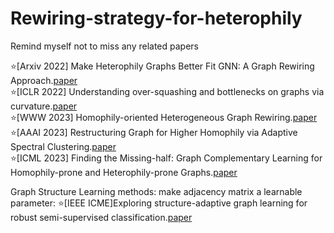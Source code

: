 # Rewiring-strategy-for-heterophily
Remind myself not to miss any related papers

:star:[Arxiv 2022] Make Heterophily Graphs Better Fit GNN: A Graph Rewiring Approach.[paper](https://arxiv.org/pdf/2209.08264.pdf)  
:star:[ICLR 2022] Understanding over-squashing and bottlenecks on graphs via curvature.[paper](https://arxiv.org/pdf/2111.14522.pdf)  
:star:[WWW 2023] Homophily-oriented Heterogeneous Graph Rewiring.[paper](https://dl.acm.org/doi/10.1145/3543507.3583454)  
:star:[AAAI 2023] Restructuring Graph for Higher Homophily via Adaptive Spectral Clustering.[paper](https://doi.org/10.1609/aaai.v37i7.26038)  
:star:[ICML 2023] Finding the Missing-half: Graph Complementary Learning for Homophily-prone and Heterophily-prone Graphs.[paper](https://arxiv.org/pdf/2306.07608.pdf)  

Graph Structure Learning methods: make adjacency matrix a learnable parameter:
:star:[IEEE ICME]Exploring structure-adaptive graph learning for robust semi-supervised classification.[paper](https://ieeexplore.ieee.org/stamp/stamp.jsp?arnumber=9102726)
